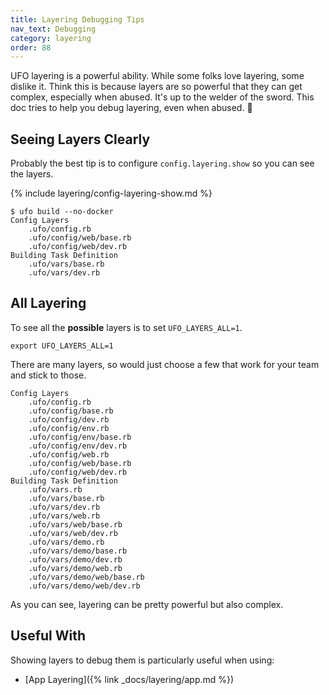 ```yaml
---
title: Layering Debugging Tips
nav_text: Debugging
category: layering
order: 88
---
```


UFO layering is a powerful ability. While some folks love layering, some dislike it. Think this is because layers are so powerful that they can get complex, especially when abused. It's up to the welder of the sword. This doc tries to help you debug layering, even when abused. 🤣

## Seeing Layers Clearly

Probably the best tip is to configure `config.layering.show` so you can see the layers.

{% include layering/config-layering-show.md %}

    $ ufo build --no-docker
    Config Layers
        .ufo/config.rb
        .ufo/config/web/base.rb
        .ufo/config/web/dev.rb
    Building Task Definition
        .ufo/vars/base.rb
        .ufo/vars/dev.rb


## All Layering

To see all the **possible** layers is to set `UFO_LAYERS_ALL=1`.

    export UFO_LAYERS_ALL=1

There are many layers, so would just choose a few that work for your team and stick to those.

    Config Layers
        .ufo/config.rb
        .ufo/config/base.rb
        .ufo/config/dev.rb
        .ufo/config/env.rb
        .ufo/config/env/base.rb
        .ufo/config/env/dev.rb
        .ufo/config/web.rb
        .ufo/config/web/base.rb
        .ufo/config/web/dev.rb
    Building Task Definition
        .ufo/vars.rb
        .ufo/vars/base.rb
        .ufo/vars/dev.rb
        .ufo/vars/web.rb
        .ufo/vars/web/base.rb
        .ufo/vars/web/dev.rb
        .ufo/vars/demo.rb
        .ufo/vars/demo/base.rb
        .ufo/vars/demo/dev.rb
        .ufo/vars/demo/web.rb
        .ufo/vars/demo/web/base.rb
        .ufo/vars/demo/web/dev.rb

As you can see, layering can be pretty powerful but also complex.

## Useful With

Showing layers to debug them is particularly useful when using:

* [App Layering]({% link _docs/layering/app.md %})
